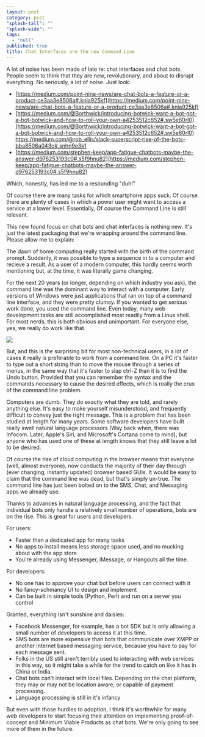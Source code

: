 ```yaml
---
layout: post
category: post
"splash-tall": ""
"splash-wide": ""
tags: 
  - "null"
published: true
title: Chat Interfaces are the new Command Line
---
```


A lot of noise has been made of late re: chat interfaces and chat bots. People seem to think that they are new, revolutionary, and about to disrupt everything. No seriously, a lot of noise. Just look:


* [https://medium.com/point-nine-news/are-chat-bots-a-feature-or-a-product-ce3aa3e8506a#.knia925kf](https://medium.com/point-nine-news/are-chat-bots-a-feature-or-a-product-ce3aa3e8506a#.knia925kf)
* [https://medium.com/@Borthwick/introducing-botwick-want-a-bot-got-a-bot-botwick-and-how-to-roll-your-own-a4253512c652#.sw5e60rl0](https://medium.com/@Borthwick/introducing-botwick-want-a-bot-got-a-bot-botwick-and-how-to-roll-your-own-a4253512c652#.sw5e60rl0)
https://medium.com/@rob_ellis/slack-superscript-rise-of-the-bots-bba8506a043c#.snhn9e3k1
* [https://medium.com/stephen-keep/app-fatigue-chatbots-maybe-the-answer-d976253193c0#.s5f9hnu82](https://medium.com/stephen-keep/app-fatigue-chatbots-maybe-the-answer-d976253193c0#.s5f9hnu82)


Which, honestly, has led me to a resounding "duh!"


Of course there are many tasks for which smartphone apps suck. Of course there are plenty of cases in which a power user might want to access a service at a lower level. Essentially, Of course the Command Line is still relevant.

This new found focus on chat bots and chat interfaces is nothing new. It's just the latest packaging that we're wrapping around the command line. Please allow me to explain:

The dawn of home computing really started with the birth of the command prompt. Suddenly, it was possible to type a sequence in to a computer and recieve a result. As a user of a modern computer, this hardly seems worth mentioning but, at the time, it was literally game changing.

For the next 20 years (or longer, depending on which industry you ask), the command line was the dominant way to interact with a computer. Early versions of Windows were just applications that ran on top of a command line interface, and they were pretty clumsy. If you wanted to get serious work done, you used the command line. Even today, many web development tasks are still accomplished most readily from a Linux shell. For most nerds, this is both obvious and unimportant. For everyone else, yes, we really do work like that.

![][2]

But, and this is the surprising bit for most non-technical users, in a lot of cases it really is preferable to work from a command line. On a PC it's faster to type out a short string than to move the mouse through a series of menus, in the same way that it's faster to slap ctrl-Z than it is to find the Undo button. Provided that you can remember the syntax and the commands necessary to cause the desired effects, which is really the crux of the command line problem.

Computers are dumb. They do exactly what they are told, and rarely anything else. It's easy to make yourself misunderstood, and frequently difficult to convey just the right message. This is a problem that has been studied at length for many years. Some software developers have built really swell natural language processors (Way back when, there was Infocom. Later, Apple's Siri, and Microsoft's Cortana come to mind), but anyone who has used one of these at length knows that they still leave a lot to be desired.

Of course the rise of cloud computing in the browser means that everyone (well, almost everyone), now conducts the majority of their day through (ever changing, instantly updated) browser based GUIs. It would be easy to claim that the command line was dead, but that's simply un-true. The command line has just been bolted on to the SMS, Chat, and Messaging apps we already use.

Thanks to advances in natural language processing, and the fact that individual bots only handle a relatively small number of operations, bots are on the rise. This is great for users and developers.

For users:

* Faster than a dedicated app for many tasks
* No apps to install means less storage space used, and no mucking about with the app store
* You're already using Messenger, iMessage, or Hangouts all the time.

For developers:

* No one has to approve your chat bot before users can connect with it
* No fancy-schmancy UI to design and implement
* Can be built in simple tools (Python, Perl) and run on a server you control

Granted, everything isn't sunshine and daisies:

* Facebook Messenger, for example, has a bot SDK but is only allowing a small number of developers to access it at this time.
* SMS bots are more expensive than bots that communicate over XMPP or another internet based messaging service, because you have to pay for each message sent.
* Folks in the US still aren't terribly used to interacting with web services in this way, so it might take a while for the trend to catch on like it has in China or India.
* Chat bots can't interact with local files. Depending on the chat platform, they may or may not be location aware, or capable of payment processing.
* Language processing is still in it's infancy

But even with those hurdles to adoption, I think it's worthwhile for many web developers to start focusing their attention on implementing proof-of-concept and Minimum Viable Products as chat bots. We're only going to see more of them in the future.

[1]: https://cdn-images-1.medium.com/max/600/1*RUD6vylzeUaN3Kz0EV1e0g.jpeg
[2]: https://cdn-images-1.medium.com/max/2000/1*AeFmAZTEGrX_nTCpUdKJqQ.jpeg
  